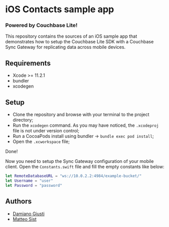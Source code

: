 # iOS Contacts sample app

### Powered by Couchbase Lite!

This repository contains the sources of an iOS sample app that demonstrates how to setup
the Couchbase Lite SDK with a Couchbase Sync Gateway for replicating data across mobile devices.

## Requirements

- Xcode >= 11.2.1
- bundler
- xcodegen

## Setup

- Clone the repository and browse with your terminal to the project directory;
- Run the `xcodegen` command. As you may have noticed, the `.xcodeproj` file is 
not under version control;
- Run a CocoaPods install using bundler -> `bundle exec pod install`;
- Open the `.xcworkspace` file;

Done!

Now you need to setup the Sync Gateway configuration of your mobile client. Open the 
`Constants.swift` file and fill the empty constants like below:

```swift
let RemoteDatabaseURL = "ws://10.0.2.2:4984/example-bucket/"
let Username = "user"
let Password = "password"
```

## Authors

- [Damiano Giusti](mailto:damiano.giusti@molo17.com)
- [Matteo Sist](mailto:matteo.sist@molo17.com)

